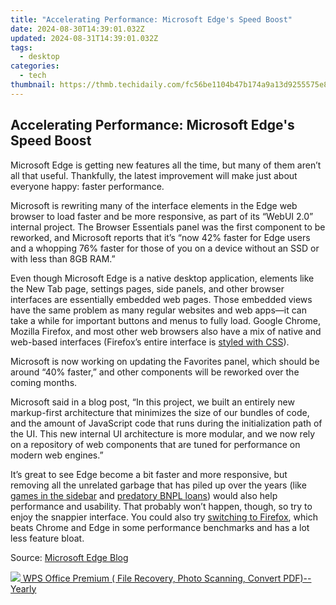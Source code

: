 ```yaml
---
title: "Accelerating Performance: Microsoft Edge's Speed Boost"
date: 2024-08-30T14:39:01.032Z
updated: 2024-08-31T14:39:01.032Z
tags:
  - desktop
categories:
  - tech
thumbnail: https://thmb.techidaily.com/fc56be1104b47b174a9a13d9255575e8e01dfcc34ec60d7f7f9e3cbb3a84553c.jpg
---
```


## Accelerating Performance: Microsoft Edge's Speed Boost

Microsoft Edge is getting new features all the time, but many of them aren’t all that useful. Thankfully, the latest improvement will make just about everyone happy: faster performance.

 Microsoft is rewriting many of the interface elements in the Edge web browser to load faster and be more responsive, as part of its “WebUI 2.0” internal project. The Browser Essentials panel was the first component to be reworked, and Microsoft reports that it’s “now 42% faster for Edge users and a whopping 76% faster for those of you on a device without an SSD or with less than 8GB RAM.”

 Even though Microsoft Edge is a native desktop application, elements like the New Tab page, settings pages, side panels, and other browser interfaces are essentially embedded web pages. Those embedded views have the same problem as many regular websites and web apps—it can take a while for important buttons and menus to fully load. Google Chrome, Mozilla Firefox, and most other web browsers also have a mix of native and web-based interfaces (Firefox’s entire interface is [styled with CSS](https://support.mozilla.org/en-US/kb/contributors-guide-firefox-advanced-customization)).

 Microsoft is now working on updating the Favorites panel, which should be around “40% faster,” and other components will be reworked over the coming months.

 Microsoft said in a blog post, “In this project, we built an entirely new markup-first architecture that minimizes the size of our bundles of code, and the amount of JavaScript code that runs during the initialization path of the UI. This new internal UI architecture is more modular, and we now rely on a repository of web components that are tuned for performance on modern web engines.”

 It’s great to see Edge become a bit faster and more responsive, but removing all the unrelated garbage that has piled up over the years (like [games in the sidebar](https://network-issues.techidaily.com/conquering-flashing-windows-display/) and [predatory BNPL loans](https://driver-download.techidaily.com/how-to-access-and-apply-updates-for-your-canon-dslr-camera-d53n-model/)) would also help performance and usability. That probably won’t happen, though, so try to enjoy the snappier interface. You could also try [switching to Firefox](https://instagram-clips.techidaily.com/updated-guide-to-instagram-video-backup-with-computer-or-laptop/), which beats Chrome and Edge in some performance benchmarks and has a lot less feature bloat.

 Source: [Microsoft Edge Blog](https://blogs.windows.com/msedgedev/2024/05/28/an-even-faster-microsoft-edge/)

<ins class="adsbygoogle"
     style="display:block"
     data-ad-format="autorelaxed"
     data-ad-client="ca-pub-7571918770474297"
     data-ad-slot="1223367746"></ins>



<ins class="adsbygoogle"
     style="display:block"
     data-ad-client="ca-pub-7571918770474297"
     data-ad-slot="8358498916"
     data-ad-format="auto"
     data-full-width-responsive="true"></ins>



<!-- affiliate ads begin -->
<a href="https://secure.2checkout.com/order/checkout.php?PRODS=38729081&QTY=1&AFFILIATE=108875&CART=1"><img src="https://website-prod.cache.wpscdn.com/img/wps-spreadsheet-free-excel-editor-online-offline-1x.93e269d.png" border="0">
WPS Office Premium ( File Recovery, Photo Scanning, Convert PDF)--Yearly</a>
<!-- affiliate ads end -->